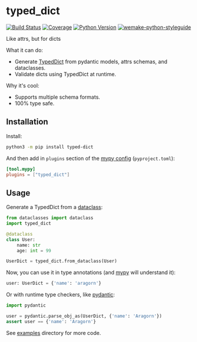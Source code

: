# typed_dict

[![Build Status](https://travis-ci.com/dry-python/mappings.svg?branch=master)](https://travis-ci.com/dry-python/mappings)
[![Coverage](https://coveralls.io/repos/github/dry-python/mappings/badge.svg?branch=master)](https://coveralls.io/github/dry-python/mappings?branch=master)
[![Python Version](https://img.shields.io/pypi/pyversions/typed-dict.svg)](https://pypi.org/project/typed-dict/)
[![wemake-python-styleguide](https://img.shields.io/badge/style-wemake-000000.svg)](https://github.com/wemake-services/wemake-python-styleguide)

Like attrs, but for dicts

What it can do:

+ Generate [TypedDict](https://docs.python.org/3/library/typing.html#typing.TypedDict) from pydantic models, attrs schemas, and dataclasses.
+ Validate dicts using TypedDict at runtime.

Why it's cool:

+ Supports multiple schema formats.
+ 100% type safe.

## Installation

Install:

```bash
python3 -m pip install typed-dict
```

And then add in `plugins` section of the [mypy config](https://mypy.readthedocs.io/en/stable/config_file.html) (`pyproject.toml`):

```toml
[tool.mypy]
plugins = ["typed_dict"]
```

## Usage

Generate a TypedDict from a [dataclass](https://docs.python.org/3/library/dataclasses.html):

```python
from dataclasses import dataclass
import typed_dict

@dataclass
class User:
    name: str
    age: int = 99

UserDict = typed_dict.from_dataclass(User)
```

Now, you can use it in type annotations (and [mypy](https://mypy-lang.org/) will understand it):

```python
user: UserDict = {'name': 'aragorn'}
```

Or with runtime type checkers, like [pydantic](https://github.com/pydantic/pydantic):

```python
import pydantic

user = pydantic.parse_obj_as(UserDict, {'name': 'Aragorn'})
assert user == {'name': 'Aragorn'}
```

See [examples](./examples/) directory for more code.
